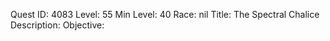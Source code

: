 Quest ID: 4083
Level: 55
Min Level: 40
Race: nil
Title: The Spectral Chalice
Description: 
Objective: 

